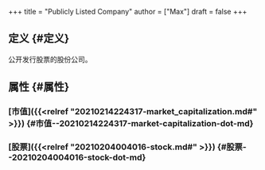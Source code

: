 +++
title = "Publicly Listed Company"
author = ["Max"]
draft = false
+++

## 定义 {#定义}

公开发行股票的股份公司。


## 属性 {#属性}


### [市值]({{<relref "20210214224317-market_capitalization.md#" >}}) {#市值--20210214224317-market-capitalization-dot-md}


### [股票]({{<relref "20210204004016-stock.md#" >}}) {#股票--20210204004016-stock-dot-md}
